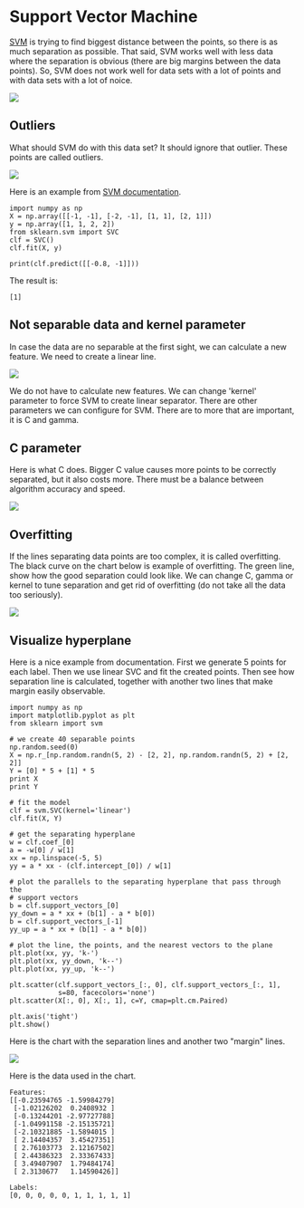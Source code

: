 # Support Vector Machine

[SVM](https://en.wikipedia.org/wiki/Support_vector_machine) is trying to find biggest distance between the points, so there is as much separation as possible. That said, SVM works well with less data where the separation is obvious \(there are big margins between the data points\). So, SVM does not work well for data sets with a lot of points and with data sets with a lot of noice.

![](/assets/svm1.png)

## Outliers

What should SVM do with this data set? It should ignore that outlier. These points are called outliers.

![](/assets/svm2.png)

Here is an example from [SVM documentation](http://scikit-learn.org/stable/modules/generated/sklearn.svm.SVC.html).

```
import numpy as np
X = np.array([[-1, -1], [-2, -1], [1, 1], [2, 1]])
y = np.array([1, 1, 2, 2])
from sklearn.svm import SVC
clf = SVC()
clf.fit(X, y)

print(clf.predict([[-0.8, -1]]))
```

The result is:

```
[1]
```

## Not separable data and kernel parameter

In case the data are no separable at the first sight, we can calculate a new feature. We need to create a linear line.

![](/assets/svm-newfeature.png)

We do not have to calculate new features. We can change 'kernel' parameter to force SVM to create linear separator. There are other parameters we can configure for SVM. There are to more that are important, it is C and gamma.

## C parameter

Here is what C does. Bigger C value causes more points to be correctly separated, but it also costs more. There must be a balance between algorithm accuracy and speed.

![](/assets/svm-c.png)

## Overfitting

If the lines separating data points are too complex, it is called overfitting. The black curve on the chart below is example of overfitting. The green line, show how the good separation could look like. We can change C, gamma or kernel to tune separation and get rid of overfitting \(do not take all the data too seriously\).

![](/assets/svm-overfitting.png)

## Visualize hyperplane

Here is a nice example from documentation. First we generate 5 points for each label. Then we use linear SVC and fit the created points. Then see how separation line is calculated, together with another two lines that make margin easily observable.

```
import numpy as np
import matplotlib.pyplot as plt
from sklearn import svm

# we create 40 separable points
np.random.seed(0)
X = np.r_[np.random.randn(5, 2) - [2, 2], np.random.randn(5, 2) + [2, 2]]
Y = [0] * 5 + [1] * 5
print X
print Y

# fit the model
clf = svm.SVC(kernel='linear')
clf.fit(X, Y)

# get the separating hyperplane
w = clf.coef_[0]
a = -w[0] / w[1]
xx = np.linspace(-5, 5)
yy = a * xx - (clf.intercept_[0]) / w[1]

# plot the parallels to the separating hyperplane that pass through the
# support vectors
b = clf.support_vectors_[0]
yy_down = a * xx + (b[1] - a * b[0])
b = clf.support_vectors_[-1]
yy_up = a * xx + (b[1] - a * b[0])

# plot the line, the points, and the nearest vectors to the plane
plt.plot(xx, yy, 'k-')
plt.plot(xx, yy_down, 'k--')
plt.plot(xx, yy_up, 'k--')

plt.scatter(clf.support_vectors_[:, 0], clf.support_vectors_[:, 1],
            s=80, facecolors='none')
plt.scatter(X[:, 0], X[:, 1], c=Y, cmap=plt.cm.Paired)

plt.axis('tight')
plt.show()
```

Here is the chart with the separation lines and another two "margin" lines.

![](/assets/svm-separation-lines.png)

Here is the data used in the chart. 

```
Features: 
[[-0.23594765 -1.59984279]
 [-1.02126202  0.2408932 ]
 [-0.13244201 -2.97727788]
 [-1.04991158 -2.15135721]
 [-2.10321885 -1.5894015 ]
 [ 2.14404357  3.45427351]
 [ 2.76103773  2.12167502]
 [ 2.44386323  2.33367433]
 [ 3.49407907  1.79484174]
 [ 2.3130677   1.14590426]]

Labels:
[0, 0, 0, 0, 0, 1, 1, 1, 1, 1]
```



